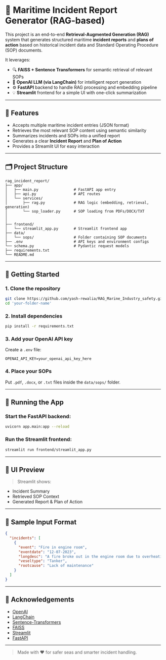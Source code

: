 
# 🚢 Maritime Incident Report Generator (RAG-based)

This project is an end-to-end **Retrieval-Augmented Generation (RAG)** system that generates structured maritime **incident reports** and **plans of action** based on historical incident data and Standard Operating Procedure (SOP) documents.

It leverages:
- 🔍 **FAISS + Sentence Transformers** for semantic retrieval of relevant SOPs  
- 🧠 **OpenAI LLM (via LangChain)** for intelligent report generation  
- ⚙️ **FastAPI** backend to handle RAG processing and embedding pipeline  
- 💡 **Streamlit** frontend for a simple UI with one-click summarization

---

## 🧩 Features

- Accepts multiple maritime incident entries (JSON format)
- Retrieves the most relevant SOP content using semantic similarity
- Summarizes incidents and SOPs into a unified report
- Generates a clear **Incident Report** and **Plan of Action**
- Provides a Streamlit UI for easy interaction

---

## 🗂️ Project Structure

```
rag_incident_report/
├── app/
│   ├── main.py                # FastAPI app entry
│   ├── api.py                 # API routes
│   └── services/
│       ├── rag.py             # RAG logic (embedding, retrieval, generation)
│       └── sop_loader.py      # SOP loading from PDFs/DOCX/TXT
│   
│               
├── frontend/
│   └── streamlit_app.py       # Streamlit frontend app
├── data/
│   └── sops/                  # Folder containing SOP documents
├── .env                       # API keys and environment configs
└── schema.py                  # Pydantic request models                     
├── requirements.txt
└── README.md
```

---

## 🚀 Getting Started

### 1. Clone the repository

```bash
git clone https://github.com/yash-rewalia/RAG_Marine_Industry_safety.git
cd 'your-folder-name'
```

### 2. Install dependencies

```bash
pip install -r requirements.txt
```

### 3. Add your OpenAI API key

Create a `.env` file:

```
OPENAI_API_KEY=your_openai_api_key_here
```

### 4. Place your SOPs

Put `.pdf`, `.docx`, or `.txt` files inside the `data/sops/` folder.

---

## 🧪 Running the App

### Start the FastAPI backend:

```bash
uvicorn app.main:app --reload
```

### Run the Streamlit frontend:

```bash
streamlit run frontend/streamlit_app.py
```

---

## 📸 UI Preview

> Streamlit shows:
- Incident Summary
- Retrieved SOP Context
- Generated Report & Plan of Action

---

## 📄 Sample Input Format

```json
{
  "incidents": [
    {
      "event": "Fire in engine room",
      "eventdate": "12-07-2023",
      "longdesc": "A fire broke out in the engine room due to overheating of machinery.",
      "veseltype": "Tanker",
      "rootcause": "Lack of maintenance"
    }
  ]
}
```


---

## 🙌 Acknowledgements

- [OpenAI](https://openai.com/)
- [LangChain](https://www.langchain.com/)
- [Sentence-Transformers](https://www.sbert.net/)
- [FAISS](https://github.com/facebookresearch/faiss)
- [Streamlit](https://streamlit.io/)
- [FastAPI](https://fastapi.tiangolo.com/)

---

> Made with ❤️ for safer seas and smarter incident handling.
